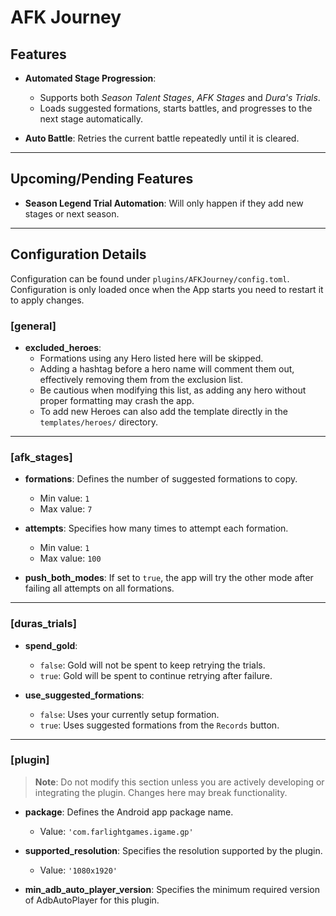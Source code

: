 # AFK Journey

## Features
- **Automated Stage Progression**: 
  - Supports both *Season Talent Stages*, *AFK Stages* and *Dura's Trials*.
  - Loads suggested formations, starts battles, and progresses to the next stage automatically.

- **Auto Battle**: Retries the current battle repeatedly until it is cleared.

---

## Upcoming/Pending Features
- **Season Legend Trial Automation**: Will only happen if they add new stages or next season.

---

## Configuration Details

Configuration can be found under `plugins/AFKJourney/config.toml`.  
Configuration is only loaded once when the App starts you need to restart it to apply changes.

### [general]

- **excluded_heroes**:  
  - Formations using any Hero listed here will be skipped.
  - Adding a hashtag before a hero name will comment them out, effectively removing them from the exclusion list. 
  - Be cautious when modifying this list, as adding any hero without proper formatting may crash the app.
  - To add new Heroes can also add the template directly in the `templates/heroes/` directory.

---

### [afk_stages]

- **formations**: Defines the number of suggested formations to copy.
  - Min value: `1`
  - Max value: `7`

- **attempts**: Specifies how many times to attempt each formation.
  - Min value: `1`
  - Max value: `100`

- **push_both_modes**: If set to `true`, the app will try the other mode after failing all attempts on all formations.

---

### [duras_trials]

- **spend_gold**: 
  - `false`: Gold will not be spent to keep retrying the trials.
  - `true`: Gold will be spent to continue retrying after failure.

- **use_suggested_formations**: 
  - `false`: Uses your currently setup formation.
  - `true`: Uses suggested formations from the `Records` button.

---

### [plugin]

> **Note**: Do not modify this section unless you are actively developing or integrating the plugin. Changes here may break functionality.

- **package**: Defines the Android app package name.
  - Value: `'com.farlightgames.igame.gp'`

- **supported_resolution**: Specifies the resolution supported by the plugin.
  - Value: `'1080x1920'`

- **min_adb_auto_player_version**: Specifies the minimum required version of AdbAutoPlayer for this plugin.
